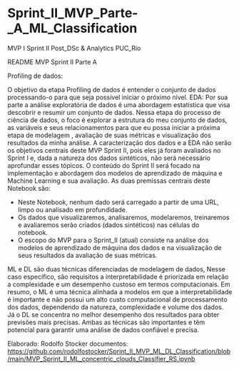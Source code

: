 # Sprint_II_MVP_Parte-_A_ML_Classification
MVP I Sprint II  Post_DSc &amp; Analytics PUC_Rio

README MVP Sprint II Parte A

Profiling de dados:

O objetivo da etapa Profiling de dados é entender o conjunto de dados processando-o para que seja possível iniciar o próximo nível. EDA:
Por sua parte a análise exploratória de dados é uma abordagem estatística que visa descobrir e resumir um conjunto de dados.
Nessa etapa do processo de ciência de dados, o foco é explorar a estrutura do meu conjunto de dados, as variáveis e seus relacionamentos
para que eu possa iniciar a próxima etapa de modelagem , avaliação de suas métricas e visualização dos resultados da minha análise.
A caracterização dos dados e a EDA não serão os objetivos centrais deste MVP Sprint II, pois eles já foram avaliados no Sprint I e, 
dada a natureza dos dados sintéticos, não será necessário aprofundar esses tópicos. 
O conteúdo do Sprint II será focado na implementação e abordagem dos modelos de aprendizado de máquina e Machine Learning e sua avaliação.
As duas premissas centrais deste Notebook são:

* Neste Notebook, nenhum dado será carregado a partir de uma URL, limpo ou analisado em profundidade. 
* Os dados que visualizaremos, analisaremos, modelaremos, treinaremos e avaliaremos serão criados (dados sintéticos) nas células do notebook. 
* O escopo do MVP para o Sprint_II (atual) consiste na análise dos modelos de aprendizado de máquina dos dados e na visualização de seus
  resultados da avaliação de suas métricas.
  
ML e DL são duas técnicas diferenciadas de modelagem de dados, Nesse caso específico, são requisitos a interpretabilidade é priorizada
em relação a complexidade e um desempenho custoso em termos computacionais.
Em resumo, o ML é uma técnica alinhada a modelos em que a interpretabilidade é importante e não possui um alto custo computacional
de processamento dos dados, dependendo da natureza, complexidade e volume dos dados. Já o DL se concentra no melhor desempenho
dos resultados para obter previsões mais precisas. Ambas as técnicas são importantes e têm potencial para garantir uma análise de dados confiável e precisa.

Elaborado: Rodolfo Stocker
documentos:
https://github.com/rodolfostocker/Sprint_II_MVP_ML_DL_Classification/blob/main/MVP_Sprint_II_ML_concentric_clouds_Classifier_RS.ipynb
